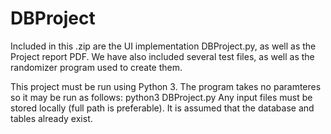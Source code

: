 # DBProject
Included in this .zip are the UI implementation DBProject.py, as well as the Project report PDF. We have also included several test files, as well
as the randomizer program used to create them. 

This project must be run using Python 3. The program takes no paramteres so it may be run as follows: python3 DBProject.py
Any input files must be stored locally (full path is preferable).
It is assumed that the database and tables already exist.
